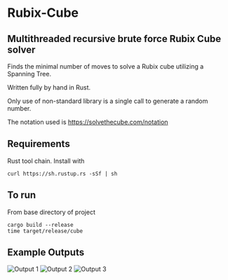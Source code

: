 # Rubix-Cube
## Multithreaded recursive brute force Rubix Cube solver

Finds the minimal number of moves to solve a Rubix cube utilizing a Spanning Tree.

Written fully by hand in Rust.

Only use of non-standard library is a single call to generate a random number.

The notation used is https://solvethecube.com/notation

## Requirements 
Rust tool chain. Install with
```
curl https://sh.rustup.rs -sSf | sh
```

## To run
From base directory of project

```
cargo build --release
time target/release/cube
```
## Example Outputs

![Output 1](https://i.imgur.com/19jNDp7.png)
![Output 2](https://i.imgur.com/cCKYDHl.png)
![Output 3](https://i.imgur.com/EGhITsJ.png)
